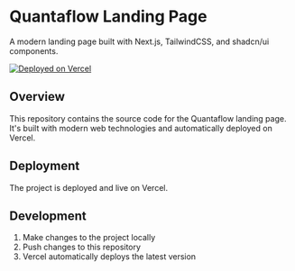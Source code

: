 # Quantaflow Landing Page

A modern landing page built with Next.js, TailwindCSS, and shadcn/ui components.

[![Deployed on Vercel](https://img.shields.io/badge/Deployed%20on-Vercel-black?style=for-the-badge&logo=vercel)](https://vercel.com)

## Overview

This repository contains the source code for the Quantaflow landing page. It's built with modern web technologies and automatically deployed on Vercel.

## Deployment

The project is deployed and live on Vercel.

## Development

1. Make changes to the project locally
2. Push changes to this repository
3. Vercel automatically deploys the latest version
